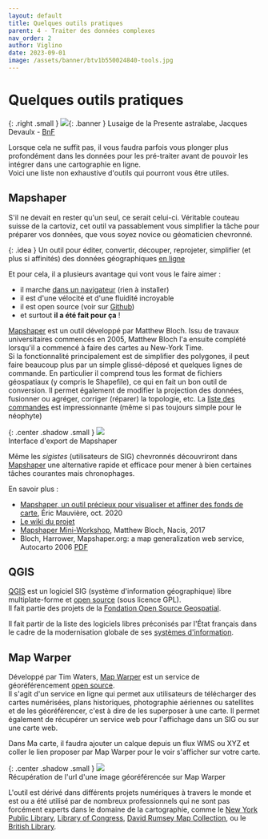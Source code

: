 ```yaml
---
layout: default
title: Quelques outils pratiques
parent: 4 - Traiter des données complexes
nav_order: 2
author: Viglino
date: 2023-09-01
image: /assets/banner/btv1b550024840-tools.jpg
---
```

# Quelques outils pratiques

{: .right .small }
![](/Macarte-MI/assets/banner/btv1b550024840-tools.jpg){: .banner }
Lusaige de la Presente astralabe, Jacques Devaulx - [BnF](https://gallica.bnf.fr/ark:/12148/btv1b550024840/f56.item)

Lorsque cela ne suffit pas, il vous faudra parfois vous plonger plus profondément dans les données pour les pré-traiter avant de pouvoir les intégrer dans une cartographie en ligne.   
Voici une liste non exhaustive d'outils qui pourront vous être utiles.

## Mapshaper

S'il ne devait en rester qu'un seul, ce serait celui-ci. Véritable couteau suisse de la cartoviz, cet outil va passablement vous simplifier la tâche pour préparer vos données, que vous soyez novice ou géomaticien chevronné.

{: .idea }
Un outil pour éditer, convertir, découper, reprojeter, simplifier (et plus si affinités) des données géographiques [en ligne](https://mapshaper.org/)

Et pour cela, il a plusieurs avantage qui vont vous le faire aimer :
* il marche [dans un navigateur](https://mapshaper.org/) (rien à installer)
* il est d'une vélocité et d'une fluidité incroyable
* il est open source (voir sur [Github](https://github.com/mbloch/mapshaper)) 
* et surtout **il a été fait pour ça** !

[Mapshaper](https://mapshaper.org/) est un outil développé par Matthew Bloch. Issu de travaux universitaires commencés en 2005, Matthew Bloch l'a ensuite complété lorsqu'il a commencé à faire des cartes au New-York Time.   
Si la fonctionnalité principalement est de simplifier des polygones, il peut faire beaucoup plus par un simple glissé-déposé et quelques lignes de commande. En particulier il comprend tous les format de fichiers géospatiaux (y compris le Shapefile), ce qui en fait un bon outil de conversion. Il permet également de modifier la projection des données, fusionner ou agréger, corriger (réparer) la topologie, etc. La [liste des commandes](https://github.com/mbloch/mapshaper/wiki/Command-Reference) est impressionnante (même si pas toujours simple pour le néophyte)

{: .center .shadow .small }
![](/Macarte-MI/assets/img/ch4.2-mapshaper.png)   
Interface d'export de Mapshaper

Même les *sigistes* (utilisateurs de SIG) chevronnés découvriront dans [Mapshaper](https://mapshaper.org/) une alternative rapide et efficace pour mener à bien certaines tâches courantes mais chronophages.

En savoir plus :
* [Mapshaper, un outil précieux pour visualiser et affiner des fonds de carte](https://www.icem7.fr/cartographie/mapshaper-visualiser-et-affiner-des-fonds-de-carte-en-ligne/), Éric Mauvière, oct. 2020
* [Le wiki du projet](https://github.com/mbloch/mapshaper/wiki)
* [Mapshaper Mini-Workshop](https://www.youtube.com/watch?v=X-CGAS4YaPA), Matthew Bloch, Nacis, 2017
* Bloch, Harrower, Mapshaper.org: a map generalization web service, Autocarto  2006 [PDF](https://www.cartogis.org/docs/proceedings/2006/bloch_harrower.pdf)

## QGIS

[QGIS](https://www.qgis.org/fr/site/) est un logiciel SIG (système d'information géographique) libre multiplate-forme et [open source](https://github.com/qgis/QGIS) (sous licence GPL).   
Il fait partie des projets de la [Fondation Open Source Geospatial](https://fr.wikipedia.org/wiki/Open_Source_Geospatial_Foundation).

Il fait partir de la liste des logiciels libres préconisés par l'État français dans le cadre de la modernisation globale de ses [systèmes d'information](https://fr.wikipedia.org/wiki/Socle_interminist%C3%A9riel_de_logiciels_libres).

## Map Warper

Développé par Tim Waters, [Map Warper](https://mapwarper.net/) est un service de géoréférencement [open source](https://github.com/timwaters/mapwarper).   
Il s'agit d'un service en ligne qui permet aux utilisateurs de télécharger des cartes numérisées, plans historiques, photographie aériennes ou satellites et de les géoréférencer, c'est à dire de les superposer à une carte. Il permet également de récupérer un service web pour l'affichage dans un SIG ou sur une carte web.

Dans Ma carte, il faudra ajouter un calque depuis un flux WMS ou XYZ et coller le lien proposer par Map Warper pour le voir s'afficher sur votre carte.

{: .center .shadow .small }
![](/Macarte-MI/assets/img/ch4.2-mapwarper.png)   
Récupération de l'url d'une image géoréférencée sur Map Warper

L'outil est dérivé dans différents projets numériques à travers le monde et est ou a été utilisé par de nombreux professionnels qui ne sont pas forcément experts dans le domaine de la cartographie, comme le [New York Public Library](https://digitalcollections.nypl.org/collections/lane/maps-atlases), [Library of Congress](https://www.loc.gov/maps/collections/), [David Rumsey Map Collection](https://www.davidrumsey.com/), ou le [British Library](https://www.bl.uk/subjects/maps).